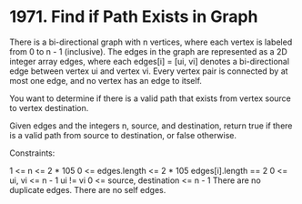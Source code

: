 # 1971. Find if Path Exists in Graph

There is a bi-directional graph with n vertices, where each vertex is labeled from 0 to n - 1 (inclusive). The edges in the graph are represented as a 2D integer array edges, where each edges[i] = [ui, vi] denotes a bi-directional edge between vertex ui and vertex vi. Every vertex pair is connected by at most one edge, and no vertex has an edge to itself.

You want to determine if there is a valid path that exists from vertex source to vertex destination.

Given edges and the integers n, source, and destination, return true if there is a valid path from source to destination, or false otherwise.

Constraints:

  1 <= n <= 2 * 105
  0 <= edges.length <= 2 * 105
  edges[i].length == 2
  0 <= ui, vi <= n - 1
  ui != vi
  0 <= source, destination <= n - 1
  There are no duplicate edges.
  There are no self edges.